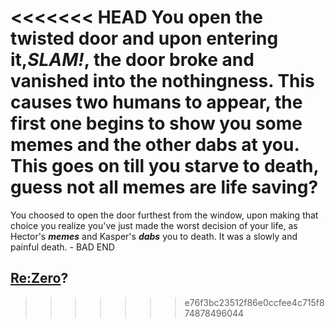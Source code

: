 <<<<<<< HEAD
You open the twisted door and upon entering it,*SLAM!*, the door broke and vanished into the nothingness. This causes two humans to appear, the first one begins to show you some memes and the other dabs at you. This goes on till you starve to death, guess not all memes are life saving?
=======
You choosed to open the door furthest from the window, upon making that choice you realize you've just made the worst decision of your life, as Hector's _**memes**_ and Kasper's _**dabs**_ you to death. It was a slowly and painful death. - BAD END


## [Re:Zero](../README.md)?
>>>>>>> e76f3bc23512f86e0ccfee4c715f874878496044

